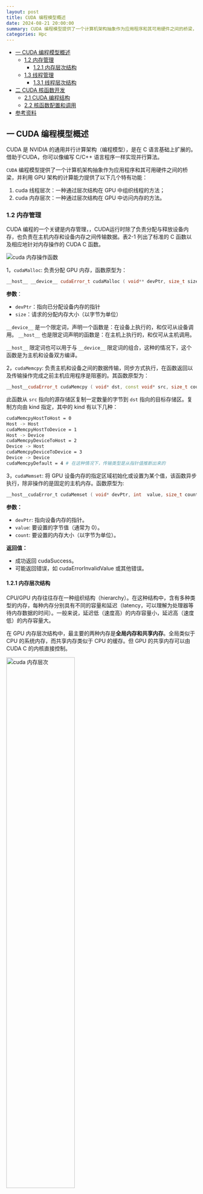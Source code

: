 ```yaml
---
layout: post
title: CUDA 编程模型概述
date: 2024-08-21 20:00:00
summary: CUDA 编程模型提供了一个计算机架构抽象作为应用程序和其可用硬件之间的桥梁，并利用 GPU 架构的计算能力提供了以下几个特有功能：线程和内存层次结构。
categories: Hpc
---
```


- [一 CUDA 编程模型概述](#一-cuda-编程模型概述)
  - [1.2 内存管理](#12-内存管理)
    - [1.2.1 内存层次结构](#121-内存层次结构)
  - [1.3 线程管理](#13-线程管理)
    - [1.3.1 线程层次结构](#131-线程层次结构)
- [二 CUDA 核函数开发](#二-cuda-核函数开发)
  - [2.1 CUDA 编程结构](#21-cuda-编程结构)
  - [2.2 核函数配置和调用](#22-核函数配置和调用)
- [参考资料](#参考资料)

## 一 CUDA 编程模型概述

CUDA 是 NVIDIA 的通用并行计算架构（编程模型），是在 C 语言基础上扩展的。借助于CUDA，你可以像编写 C/C++ 语言程序一样实现并行算法。

`CUDA` 编程模型提供了一个计算机架构抽象作为应用程序和其可用硬件之间的桥梁，并利用 GPU 架构的计算能力提供了以下几个特有功能：
1. cuda 线程层次：一种通过层次结构在 GPU 中组织线程的方法；
2. cuda 内存层次：一种通过层次结构在 GPU 中访问内存的方法。

### 1.2 内存管理

CUDA 编程的一个关键是内存管理，，CUDA运行时除了负责分配与释放设备内存，也负责在主机内存和设备内存之间传输数据。表2-1 列出了标准的 C 函数以及相应地针对内存操作的 CUDA C 函数。

![cuda 内存操作函数](../images/cuda_program_model/cuda_memory_manage.png)

1，`cudaMalloc`: 负责分配 GPU 内存，函数原型为：
```cpp
__host__ ​__device__ ​cudaError_t cudaMalloc ( void** devPtr, size_t size )
```

**参数**：
- `devPtr`：指向已分配设备内存的指针
- `size`：请求的分配内存大小（以字节为单位）

`__device__` 是一个限定词，声明一个函数是：在设备上执行的，和仅可从设备调用。
`__host__` 也是限定词声明的函数是：在主机上执行的，和仅可从主机调用。

`__host__` 限定词也可以用于与 `__device__` 限定词的组合，这种的情况下，这个函数是为主机和设备双方编译。

2，`cudaMemcpy`: 负责主机和设备之间的数据传输，同步方式执行，在函数返回以及传输操作完成之前主机应用程序是阻塞的。其函数原型为：

```cpp
__host__​cudaError_t cudaMemcpy ( void* dst, const void* src, size_t count, cudaMemcpyKind kind )
```

此函数从 `src` 指向的源存储区复制一定数量的字节到 `dst` 指向的目标存储区。复制方向由 kind 指定，其中的 kind 有以下几种：

```bash
cudaMemcpyHostToHost = 0
Host -> Host
cudaMemcpyHostToDevice = 1
Host -> Device
cudaMemcpyDeviceToHost = 2
Device -> Host
cudaMemcpyDeviceToDevice = 3
Device -> Device
cudaMemcpyDefault = 4 # 在这种情况下，传输类型是从指针值推断出来的
```

3，`cudaMemset`: 将 GPU 设备内存的指定区域初始化或设置为某个值，该函数异步执行，除非操作的是固定的主机内存。函数原型为:

```c
__host__​cudaError_t cudaMemset ( void* devPtr, int  value, size_t count )
```

**参数：**
- `devPtr`: 指向设备内存的指针。
- `value`: 要设置的字节值（通常为 0）。
- `count`: 要设置的内存大小（以字节为单位）。

**返回值：**
- 成功返回 cudaSuccess。
- 可能返回错误，如 cudaErrorInvalidValue 或其他错误。

#### 1.2.1 内存层次结构

CPU/GPU 内存往往存在一种组织结构（hierarchy）。在这种结构中，含有多种类型的内存，每种内存分别具有不同的容量和延迟（latency，可以理解为处理器等待内存数据的时间）。一般来说，延迟低（速度高）的内存容量小，延迟高（速度低）的内存容量大。

在 GPU 内存层次结构中，最主要的两种内存是**全局内存和共享内存**。全局类似于 CPU 的系统内存，而共享内存类似于 CPU 的缓存。但 GPU 的共享内存可以由 CUDA C 的内核直接控制。

<img src="../images/cuda_program_model/memory_hierarchy.png" width="60%" alt="cuda 内存层次">

### 1.3 线程管理

当核函数在主机端启动时，它的执行会移动到设备上，此时设备中会产生大量的线程并且每个线程都执行由核函数指定的语句。**由一个内核 `kernel` 启动所产生的所有线程统称为一个网格 `grid`，同一网格中的所有线程共享相同的全局内存空间。一个网格由多个线程块 `block` 构成，一个线程块包含一组线程 `thread`**，同一线程块内的线程协作可以通过同步和共享内存方式实现。


网格、块和线程的组成关系如下图所示:

<img src="../images/cuda_program_model/cuda_thread_structue.png" width="60%" alt="cuda线程层次结构">

不同块内的线程不能协作，每个块和块内的线程都有一个唯一的 ID。线程 ID = $(\text{blockIdx} * \text{blockDim})+\text{threadIdx}$（一维块）
- `threadIdx` – 线程 ID（块内的线程索引）
- `blockIdx` – 块 ID（线程块在线程网格内的索引）
- `blockDim` – 块的尺寸

当执行一个核函数时，**CUDA 运行时为每个线程分配坐标变量 blockIdx（块索引） 和 threadIdx（线程索引）**，每个线程也都可以输出自己的线程索引、块索引、块维度和网格维度。

blockIdx 和 threadIdx 都是 `dim3` 类型的变量，基于 `uint3` 定义的整数型向量，包含 `3` 个无符号整数的结构，可以通过 `x、y、z` 三个字段来指定。

```cpp
blockIdx.x
blockIdx.y
blockIdx.z
threadIdx.x
threadIdx.y
threadIdx.z
```

**在启动内核之前需要先定义主机端的网格和块变量**，并从主机端通过由 `x、y、z` 三个字段决定的矢量结构来访问它们。注意，**网格大小是块大小的倍数**。

```cpp
int N = 1000;
dim3 block (1024);
dim3 grid ((N + block.x - 1) / block.x)
```

**注意**：使用 $(\text{N} + \text{block.x} - 1) / \text{block.x}$ 而不是 $\text{N} / \text{block.x}$ 的原因是为了**处理未对齐的元素和向上取整**。

对于一个给定的数据大小，确定网格和块尺寸的一般步骤为：
1. 确定块的大小
2. 在已知数据大小和块大小的基础上计算网格维度

而要确定块尺寸，通常需要考虑：
- 内核的性能特性
- GPU 资源的限制

#### 1.3.1 线程层次结构

内核启动的网格和线程块的维度会影响性能（优化途径），另外网格和线程块的维度是存在限制的，线程块的主要限制因素就是可利用的计算资源，如寄存器，共享内存等。网格和线程块从逻辑上代表了一个核函数的线程层次结构。

<img src="../images/cuda_program_model/thread_hierarchy.png" width="60%" alt="线程层次结构">

## 二 CUDA 核函数开发

### 2.1 CUDA 编程结构

在 CUDA 的架构下，一个程序分为两个部份：`host` 端和 `device` 端。Host 端是指在 CPU 上执行的部份，而 device 端则是 GPU 上执行的部份。Device 端的程序又称为 "kernel"。通常 host 端程序会将数据准备好后，复制到 GPU 内存中，再由 GPU 执行 device 端程序，完成后再由 host 端程序将结果从 GPU 内存中取回。

**CUDA 开发基本思路**:
1. 为主机和设备分配相同大小的内存
2. 将数据从主机传送到设备
3. 运行**内核 kernel 函数**对数据进行计算
4. 将数据传回主机

cuda c 程序代码主逻辑：
```c
int main( void) {
    /* 1. allocate memory on GPU */
    /* 2. Copy data from Host to GPU */
    /* 3. Execute GPU kernel */
    /* 4. Copy data from GPU back to Host */
    /* 5. Free GPU memory */
    return 0;
}
```

### 2.2 核函数配置和调用

**1，核函数配置**

```cpp
// 核函数调用形式
kernel_name<<<gird, block>>>(argument list); 
```

`<<<>>>` 运算符内是核函数的执行配置，利用执行配置可以指定线程在 GPU 上调度运行的方式，即。执行配置参数：
- 第一个值是**网格 grid 维度**，也就是启动块的数目。
- 第二个值是**线程块 block 维度**，也就是每个块中线程的数目。

这也意味着通过指定网格和块的维度，我们可以配置：
- **内核函数中线程的数目**；
- **内核中使用的线程布局**。

同一个块中的线程之间可以相互协作，不同块内的线程不能协作。

**1，核函数和变量类型修饰符**

核函数修饰符：
- `__device__`:在设备端执行和调用。
- `__global__`: 在设备端执行，可从主机端也可从计算能力在 3 以上的设备中调用。
- `__host__`: 在主机端执行和调用。

```c
void increment_cpu(float *a, float b, int N) // CPU program
__global__ void increment_gpu(float *a, float b, int N) // GPU program
```

注意，`__device__` 和 `__host__` 修饰符可以一齐使用，这样函数可以同时在主机和设备端进行编译。核函数是在设备端执行的代码，核函数具有以下限制:
- 只能访问设备内存
- 必须具有 `void` 返回类型
- 不支持可变数量的参数
- 不支持静态变量
- 显示异步行为

变量类型修饰符（用于指定变量的存储方式）：
- `__device__`: 存储在全局内存中
- `__shared__`: 存储在共享内存中
- `__constant__`: 存储在常量内存中

```c
__global__ void increment_gpu(float *a, float b, int N)
{
    __shared__ float shared[];
}
```

**2，调用核函数和核函数配置**

核函数调用和常规函数调用有很大区别，其在 `main()` 函数中的调用形式如下所示:

```c
void main(){
    int blocks = 256;
    int threadsperblock = 512;
    mycudafunc<<<blocks,threadsperblock>>>(argument list);
    cudaDeviceSynchonize();
}
```

**核函数的调用与主机线程是异步的**。核函数调用结束后，控制权立刻返回给主机端。我们可以**调用以下函数来强制主机端程序等待所有的核函数执行结束**。另外，有些 CUDA runtime API 在主机和设备之间是隐式同步的，如 `cudaMemcpy` 函数在主机和设备之间拷贝数据时，主机端隐式同步，即主机端程序必须等待数据拷贝完成后才能继续执行程序。

**`<<<>>>` 运算符内是核函数的执行配置，用于配置内核函数中线程的数目和内核中使用的线程布局**。执行配置参数：
- blocks: **网格 grid 维度**，也就是启动块的数目。
- threadsperblock: **线程块 block 维度**，也就是每个块中线程的数目。

假设有 `32` 个数据元素用于计算，如果每 `8` 个元素一个块，则需要启动 `4`个块，配置代码和线程布局图如下所示:

```cpp
kernel_name<<<4, 8>>>(argument list); 
```

![线程布局可视化](../images/cuda_program_model/thread_layout.png)

一个完整的 cuda 核函数定义及调用如下所示：
```c
/* Function executed on device (GPU */
__gloabl__ void hello(void) {
    printf("\tHello cuda world, from gpu: thread: %d, block: %d\n", threadIdx.x, blockIdx.x);
}

int main(void) {
    int blocks = 3;
    int threadsperblock = 8;
    printf("hello cuda! \n");
    /* execute function on device (GPU) */
    hello<<<blocks,threadsperblock>>>(); 
    /* wait until all threads finish their job */
    cudaDeviceSynchronize();
    printf("Welcom comeback to cpu!\n");

    return 0;
}
```

使用 NVIDIA 的 nvcc 编译器编译和构建程序，运行结果如下所示。

```bash
nvcc -o helloCuda helloCuda.cu -arch sm_20
```
![hello world 内核函数调用](../images/cuda_program_model/kernel_func_call.png)

`CUDA` 程序能够编译运行，但是结果不一定正确，那么如何验证核函数是否正确运行呢？首先可以通过在核函数中添加 `printf` 函数打印相关信息，其次是将执行参数设置为 `<<<1，1>>>`，强制用一个块和一个线程执行核函数，模拟串行执行程序，方便调试和验证结果是否正确。

**3，GPU 内存分配、释放和复制**

主机 (CPU) 管理 GPU 内存的常用函数:
- cudaMalloc (void ** devPtr, size_t size): 在设备上分配内存。
- cudaMemset (void * devPtr, int value, size_t count): 将设备内存初始化或设置为一个值。
- cudaFree (void* devPtr): 释放设备上的内存。
- cudaMemcpy ( void *dst, void *src, size_t count, cudaMemcpyKind kind): 在主机和设备之间复制数据。

```c
void main() {
    int nbytes = 1024 * sizeof(int); // 1024个int数据占据的字节数
    int* p_arr = 0;
    cudaMalloc((void**)&p_arr, nbytes); // 分配设备内存
    cudaMemset(p_arr, 1, nbytes); // 设备内存值初始化
    cudaFree(p_arr); // 设备内存释放

    return 0;
}
```

**4，主机端同步**

所有内核启动都是异步的：
- 控制权会立即返回给 CPU
- 内核在所有先前的 CUDA 调用完成后开始执行

内存复制是同步的：
- 复制完成后，控制权返回给 CPU
- 复制操作在所有先前的 CUDA 调用完成后开始

cudaThreadSynchronize()
- 会阻塞，直到所有先前的 CUDA 调用完成

异步 CUDA 调用的优势：
- 支持非阻塞的内存复制
- 能够实现内存复制与内核执行的重叠

**5，cuda 代码实例-向量相加**

通过两个数组相加的示例来学习如何使用 `CUDA C` 编程。如下图所示，数组 a 的第一个元素与数组 b 的第一个元素相加，得到的结果作为数组 c 的第一个元素，重复这个过程直到数组中的所有元素都进行了一次运算。

<img src="../images/cuda_program_model/array_add.png" width="40%" alt="两个数组相加">

首先，要理解一个概念就是，无论是数组相加还是矩阵相乘算法，gpu 的实现逻辑已经和 cpu 不一样了，cpu 需要用 for 循环迭代多次实现的操作，gpu 用一行代码就可实现了。

<center class="half">
    <img src="../images/cuda_program_model/cpu_gpu_difference.png" width="60%"/><img src="../images/cuda_program_model/vector_add_kernel.png" width="60%"/>
</center>

先看 cpu 程序如何实现:

```c
#include <stdio.h>
#include <stdlib.h>
#include <time.h>

// 数组初始化函数
void initialArrays(float *array1, float *array2, int numElements ) {
    for (int i = 0; i < numElements ; i++) {
        array1[i] = (float)rand() / RAND_MAX * 100.0; // 生成 0 到 100 之间的随机浮点数
        array2[i] = (float)rand() / RAND_MAX * 1000.0; // 生成 0 到 1000 之间的随机浮点数
        
    }
}
// 数组相加的函数
void addArrays(float *array1, float *array2, float *result, int numElements ) {
    for (int i = 0; i < numElements ; i++) {
        *(result + i) = *(array1 + i) + *(array2 + i);
    }
}

// 打印数组的函数
void printArray(float *array, int numElements ) {
    for (int i = 0; i < numElements ; i++) {
        printf("%f ", *(array + i));
    }
    printf("\n");
}

int main() {
    int numElements  = 1000000;  // 数组的长度
    srand(time(NULL)); // 初始化随机数种子

    // 使用 malloc 动态分配内存
    float *array1 = (float *)malloc(numElements  * sizeof(float));
    float *array2 = (float *)malloc(numElements  * sizeof(float));
    float *result = (float *)malloc(numElements  * sizeof(float));

    // 初始化数组
    initialArrays(array1, array2, numElements );
    // 调用函数进行数组相加
    addArrays(array1, array2, result, numElements );

    // 打印结果数组
    printf("Result array: ");
    printArray(result, numElements );

    // 释放动态分配的内存
    free(array1);
    free(array2);
    free(result);

    return 0;
}
```

**基于上述代码修改后的 CUDA C 代码如下所示**:

```c
#include <stdio.h>
#include <stdlib.h>
#include <time.h>

// 数组初始化函数
void initialArrays(float *array1, float *array2, int numElements ) {
    for (int i = 0; i < numElements ; i++) {
        array1[i] = (float)rand() / RAND_MAX * 100.0; // 生成 0 到 100 之间的随机浮点数
        array2[i] = (float)rand() / RAND_MAX * 1000.0; // 生成 0 到 1000 之间的随机浮点数
        
    }
}
// 数组相加的函数
__global__ void addArrays(const float *array1, const float *array2, float *result, int numElements ) {
    const int i = blockDim.x * blockIdx.x + threadIdx.x; // 线程索引id
    if(i < numElements ) result[i] = array1[i] + array2[i]; // 加了 if 判断来限制内核不能非法访问全局内存
}

// 打印数组的函数
void printArray(float *array, int numElements ) {
    for (int i = 0; i < numElements ; i++) {
        printf("%f ", *(array + i));
    }
    printf("\n");
}

int main() {
    int numElements  = 1000000;  // 数组的长度
    srand(time(NULL)); // 初始化随机数种子

    // 使用 malloc 动态分配 CPU 内存
    float *h_array1 = (float *)malloc(numElements  * sizeof(float));
    float *h_array2 = (float *)malloc(numElements  * sizeof(float));
    float *h_result = (float *)malloc(numElements  * sizeof(float));
    initialArrays(h_array1, h_array2, numElements ); // 初始化数组

    /* 1. 使用 cudaMalloc 动态分配 GPU 内存 */
    float *d_array1, *d_array2, *d_result; 
    cudaMalloc((void**)&d_array1, sizeof(float) * numElements ); // (void**) 强制类型转换
    cudaMalloc((void**)&d_array2, sizeof(float) * numElements );
    cudaMalloc((void**)&d_result, sizeof(float) * numElements )

    /* 1. 使用 cudaMemcpy 函数把数据从主机内存拷贝到 GPU 的全局内存中 */
    cudaMemcpy(d_array1, h_array1, numElements , cudaMemcpyHostToDevice);
    cudaMemcpy(d_array2, h_array2, numElements , cudaMemcpyHostToDevice);
    
    /* 3. 调用 CUDA 内核函数执行向量加法 */
    const int  threadsPerBlock = 256; // 线程块大小
    const int blocksPerGrid = (numElements  +  threadsPerBlock - 1) /  threadsPerBlock; // 网格大小：也是线程块数量
    addArrays<<<blocksPerGrid,  threadsPerBlock>>>(d_array1, d_array2, d_result, numElements );

    /* 4. 将数据从 GPU 复制回主机 */
    cudaMemcpy(h_result, d_result, numElements , cudaMemcpyDeviceToHost);

    // 打印结果数组
    printf("Result array: ");
    printArray(h_result, numElements );

    /* 5. 释放动态分配的 CPU 和 GPU 内存 */
    free(h_array1);
    free(h_array2);
    free(h_result);
    cudaFree(d_array1);
    cudaFree(d_array2);
    cudaFree(d_result);
    return 0;
}
```

使用 `nvcc` 编译该程序，并指定与 GeForce RTX 2070 对应的计算能力（读者可以选用自己所用 GPU 的计算能力）：

```bash
$ nvcc -arch=sm_75 add1.cu
```

## 参考资料

- 《CUDA C 编程权威指南》
- [GPU Architecture and Programming](https://homepages.laas.fr/adoncesc/FILS/GPU.pdf)
